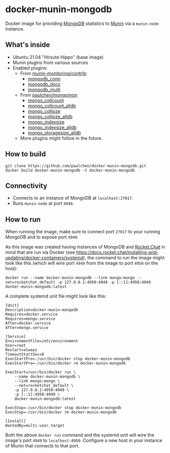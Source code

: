 # docker-munin-mongodb

Docker image for providing [MongoDB](https://www.mongodb.com/) statistics to [Munin](https://munin-monitoring.org/) via a `munin-node` instance.

## What's inside

* Ubuntu 21.04 "Hirsute Hippo" (base image)
* Munin plugins from various sources
* Enabled plugins:
  * From [munin-monitoring/contrib](https://github.com/munin-monitoring/contrib):
    * [mongodb_conn](https://github.com/munin-monitoring/contrib/blob/master/plugins/mongodb/mongodb_conn)
    * [mongodb_docs](https://github.com/munin-monitoring/contrib/blob/master/plugins/mongodb/mongodb_docs) 
    * [mongodb_multi](https://github.com/munin-monitoring/contrib/blob/master/plugins/mongodb/mongodb_multi) 
  * From [paulchen/mongomon](https://github.com/paulchen/mongomon):
    * [mongo_collcount](https://github.com/paulchen/mongomon/blob/master/mongo_collcount)
    * [mongo_collcount_alldb](https://github.com/paulchen/mongomon/blob/master/mongo_collcount_alldb)
    * [mongo_collsize](https://github.com/paulchen/mongomon/blob/master/mongo_collsize)
    * [mongo_collsize_alldb](https://github.com/paulchen/mongomon/blob/master/mongo_collsize_alldb)
    * [mongo_indexsize](https://github.com/paulchen/mongomon/blob/master/mongo_indexsize)
    * [mongo_indexsize_alldb](https://github.com/paulchen/mongomon/blob/master/mongo_indexsize_alldb)
    * [mongo_storagesize_alldb](https://github.com/paulchen/mongomon/blob/master/mongo_storagesize_alldb)
  * More plugins might follow in the future.

## How to build

```
git clone https://github.com/paulchen/docker-munin-mongodb.git
docker build docker-munin-mongodb -t docker-munin-mongodb
```

## Connectivity

* Connects to an instance of MongoDB at `localhost:27017`.
* Runs `munin-node` at port `4949`.

## How to run

When running the image, make sure to connect port `27017` to your running MongoDB and to expose port `4949`.

As this image was created having instances of MongoDB and [Rocket.Chat](https://rocket.chat/) in mind that are run via Docker
(see <https://docs.rocket.chat/installing-and-updating/docker-containers/systemd>), the command to run the image might look like this (which will wire port `4949` from the image to port `4950` on the host):

`docker run --name docker-munin-mongodb --link mongo:mongo --net=rocketchat_default -p 127.0.0.1:4950:4949 -p [::1]:4950:4949 docker-munin-mongodb:latest`

A complete systemd unit file might look like this:

```
[Unit]
Description=docker-munin-mongodb
Requires=docker.service
Requires=mongo.service
After=docker.service
After=mongo.service

[Service]
EnvironmentFile=/etc/environment
User=root
Restart=always
TimeoutStartSec=0
ExecStartPre=-/usr/bin/docker stop docker-munin-mongodb
ExecStartPre=-/usr/bin/docker rm docker-munin-mongodb

ExecStart=/usr/bin/docker run \
    --name docker-munin-mongodb \
    --link mongo:mongo \
    --net=rocketchat_default \
    -p 127.0.0.1:4950:4949 \
    -p [::1]:4950:4949 \
    docker-munin-mongodb:latest

ExecStop=-/usr/bin/docker stop docker-munin-mongodb
ExecStop=-/usr/bin/docker rm docker-munin-mongodb

[Install]
WantedBy=multi-user.target
```

Both the above `docker run` command and the systemd unit will wire the image's port `4949` to `localhost:4950`.
Configure a new host in your instance of Munin that connects to that port.

